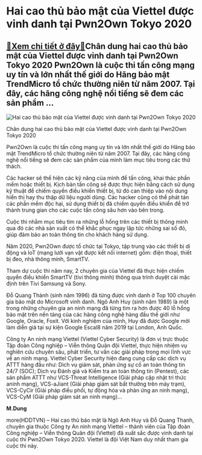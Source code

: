 Hai cao thủ bảo mật của Viettel được vinh danh tại Pwn2Own Tokyo 2020
=====================================================================

[:gift:Xem chi tiết ở đây:gift:](https://hddtvn.com/hai-cao-thu-bao-mat-cua-viettel-duoc-vinh-danh-tai-pwn2own-tokyo-2020/)Chân dung hai cao thủ bảo mật của Viettel được vinh danh tại Pwn2Own Tokyo 2020 Pwn2Own là cuộc thi tấn công mạng uy tín và lớn nhất thế giới do Hãng bảo mật TrendMicro tổ chức thường niên từ năm 2007. Tại đây, các hãng công nghệ nổi tiếng sẽ đem các sản phẩm …
---------------------------------------------------------------------------------------------------------------------------------------------------------------------------------------------------------------------------------------------------------------------





![Hai cao thủ bảo mật của Viettel được vinh danh tại Pwn2Own Tokyo 2020](https://hddtvn.com/wp-content/uploads/2021/01/5739_Hai_chuyen_gia_bao_mat_Viettel.jpg "Hai cao thủ bảo mật của Viettel được vinh danh tại Pwn2Own Tokyo 2020")


Chân dung hai cao thủ bảo mật của Viettel được vinh danh tại Pwn2Own Tokyo 2020



Pwn2Own là cuộc thi tấn công mạng uy tín và lớn nhất thế giới do Hãng bảo mật TrendMicro tổ chức thường niên từ năm 2007. Tại đây, các hãng công nghệ nổi tiếng sẽ đem các sản phẩm của mình làm mục tiêu trong các thử thách.


Các hacker sẽ thể hiện các kỹ năng của mình để tấn công, khai thác phần mềm hoặc thiết bị. Kịch bản tấn công sẽ được thực hiện bằng cách sử dụng kỹ thuật để chiếm quyền điều khiển thiết bị, từ đó can thiệp vào nội dung hiển thị hay thu thập dữ liệu người dùng. Các hacker cũng có thể phát tán các phần mềm độc hại, sử dụng thiết bị đã chiếm quyền điều khiển để trở thành trung gian cho các cuộc tấn công sâu hơn vào bên trong.


Cuộc thi nhằm mục tiêu tìm ra những lỗ hổng trên các thiết bị thông minh qua đó các nhà sản xuất có thể khắc phục ngay lập tức những sai số đó, giúp đảm bảo an toàn thông tin cho khách hàng sử dụng.


Năm 2020, Pwn2Own được tổ chức tại Tokyo, tập trung vào các thiết bị di động và IoT (mạng lưới vạn vật được kết nối internet) gồm: điện thoại, thiết bị đeo, nhà thông minh, SmartTV.


Tham dự cuộc thi năm nay, 2 chuyên gia của Viettel đã thực hiện chiếm quyền điều khiển SmartTV (tivi thông minh) thông qua trình duyệt cài mặc định trên Tivi Samsung và Sony.


Đỗ Quang Thành (sinh năm 1996) đã từng được vinh danh ở Top 100 chuyên gia bảo mật do Microsoft vinh danh. Ngô Anh Huy (sinh năm 1989) là một trong những chuyên gia an ninh mạng đã từng tìm ra hơn được 40 lỗ hổng bảo mật trên nền tảng của các hãng công nghệ hàng đầu thế giới như Google, Oracle, Foxit. Với kinh nghiệm của mình, Huy đã được Google mời làm diễn giả tại sự kiện Google Escal8 năm 2019 tại London, Anh Quốc.





Công ty An ninh mạng Viettel (Viettel Cyber Security) là đơn vị trực thuộc Tập đoàn Công nghiệp – Viễn thông Quân đội Viettel, thực hiện nhiệm vụ nghiên cứu chuyên sâu, phát triển, tư vấn các giải pháp trong mọi lĩnh vực về an ninh mạng. Viettel Cyber Security hiện đang cung cấp các dịch vụ ATTT hàng đầu như: Dich vụ giám sát, phản ứng sự cố an toàn thông tin 24/7 (SOC); Dịch vụ Đánh giá và Kiểm tra an toàn thông tin (Pentest), các sản phẩm ATTT như VCS-Threat Intelligence (Giải pháp cập nhật tri thức aninh mạng), VCS-aJiant (Giải pháp giám sát bất thường trên máy trạm), VCS-CyCir (Giải pháp điều phối, tự động hóa và phản ứng an ninh mạng), VCS-CyM (Giải pháp giám sát an ninh mạng)…




**M.Dung**



more(HDDTVN) – Hai cao thủ bảo mật là Ngô Anh Huy và Đỗ Quang Thanh, chuyên gia thuộc Công ty An ninh mạng Viettel – thành viên của Tập đoàn Công nghiệp – Viễn thông Quân đội (Viettel) đã xuất sắc được vinh danh tại cuộc thi Pwn2Own Tokyo 2020. Viettel là đội Việt Nam duy nhất tham gia cuộc thi này.

